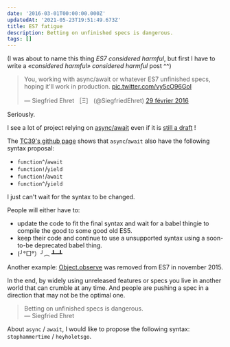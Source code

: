 ```yaml
---
date: '2016-03-01T00:00:00.000Z'
updatedAt: '2021-05-23T19:51:49.673Z'
title: ES7 fatigue
description: Betting on unfinished specs is dangerous.
tags: []
---
```

(I was about to name this thing *ES7 considered harmful*, but first I have to write a *«considered harmful» considered harmful* post ^^)

<blockquote class="twitter-tweet" data-lang="fr"><p lang="en" dir="ltr">You, working with async/await or whatever ES7 unfinished specs, hoping it&#39;ll work in production. <a href="https://t.co/vy5cO96GoI">pic.twitter.com/vy5cO96GoI</a></p>&mdash; Siegfried Ehret ［Ξ］ (@SiegfriedEhret) <a href="https://twitter.com/SiegfriedEhret/status/704407160474771456">29 février 2016</a></blockquote>
<script async src="//platform.twitter.com/widgets.js" charset="utf-8"></script>

Seriously.

I see a lot of project relying on [async/await](https://github.com/tc39/ecmascript-asyncawait) even if it is [still a draft](https://tc39.github.io/ecmascript-asyncawait/) !

The [TC39's github page](https://github.com/tc39/ecmascript-asyncawait) shows that `async`/`await` also have the following syntax proposal:

- `function^`/`await`
- `function!`/`yield`
- `function!`/`await`
- `function^`/`yield`

I just can't wait for the syntax to be changed.

People will either have to:

- update the code to fit the final syntax and wait for a babel thingie to compile the good to some good old ES5.
- keep their code and continue to use a unsupported syntax using a soon-to-be deprecated babel thing.
- (╯°□°）╯︵ ┻━┻

Another example: [Object.observe](https://esdiscuss.org/topic/an-update-on-object-observe) was removed from ES7 in november 2015.

In the end, by widely using unreleased features or specs you live in another world that can crumble at any time. And people are pushing a spec in a direction that may not be the optimal one.

> Betting on unfinished specs is dangerous.<br>
&mdash; Siegfried Ehret

About `async` / `await`, I would like to propose the following syntax: `stophammertime` / `heyholetsgo`.
